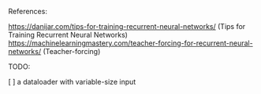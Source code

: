 References:

https://danijar.com/tips-for-training-recurrent-neural-networks/ (Tips for Training Recurrent Neural Networks)
https://machinelearningmastery.com/teacher-forcing-for-recurrent-neural-networks/ (Teacher-forcing)


TODO:

\[ \] a dataloader with variable-size input
